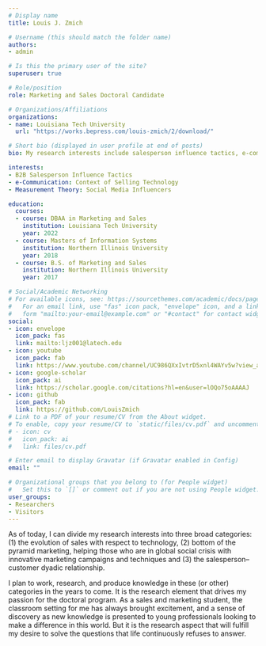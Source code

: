 ```yaml
---
# Display name
title: Louis J. Zmich

# Username (this should match the folder name)
authors:
- admin

# Is this the primary user of the site?
superuser: true

# Role/position
role: Marketing and Sales Doctoral Candidate

# Organizations/Affiliations
organizations:
- name: Louisiana Tech University
  url: "https://works.bepress.com/louis-zmich/2/download/"

# Short bio (displayed in user profile at end of posts)
bio: My research interests include salesperson influence tactics, e-communication in the context of selling technology, measurement theory, and social media influencers in the sales context.

interests:
- B2B Salesperson Influence Tactics 
- e-Communication: Context of Selling Technology
- Measurement Theory: Social Media Influencers

education:
  courses:
  - course: DBAA in Marketing and Sales
    institution: Louisiana Tech University
    year: 2022
  - course: Masters of Information Systems
    institution: Northern Illinois University
    year: 2018
  - course: B.S. of Marketing and Sales
    institution: Northern Illinois University
    year: 2017

# Social/Academic Networking
# For available icons, see: https://sourcethemes.com/academic/docs/page-builder/#icons
#   For an email link, use "fas" icon pack, "envelope" icon, and a link in the
#   form "mailto:your-email@example.com" or "#contact" for contact widget.
social:
- icon: envelope
  icon_pack: fas
  link: mailto:ljz001@latech.edu
- icon: youtube
  icon_pack: fab
  link: https://www.youtube.com/channel/UC986QXxIvtrD5xnl4WAYv5w?view_as=subscriber
- icon: google-scholar
  icon_pack: ai
  link: https://scholar.google.com/citations?hl=en&user=lOQo75oAAAAJ
- icon: github
  icon_pack: fab
  link: https://github.com/LouisZmich
# Link to a PDF of your resume/CV from the About widget.
# To enable, copy your resume/CV to `static/files/cv.pdf` and uncomment the lines below.
# - icon: cv
#   icon_pack: ai
#   link: files/cv.pdf

# Enter email to display Gravatar (if Gravatar enabled in Config)
email: ""

# Organizational groups that you belong to (for People widget)
#   Set this to `[]` or comment out if you are not using People widget.
user_groups:
- Researchers
- Visitors
---
```


As of today, I can divide my research interests into three broad categories: (1) the evolution of sales with respect to technology, (2) bottom of the pyramid marketing, helping those who are in global social crisis with innovative marketing campaigns and techniques and (3) the salesperson–customer dyadic relationship. 

I plan to work, research, and produce knowledge in these (or other) categories in the years to come.
It is the research element that drives my passion for the doctoral program. As a sales and marketing student, the classroom setting for me has always brought excitement, and a sense of discovery as new knowledge is presented to young professionals looking to make a difference in this world. But it is the research aspect that will fulfill my desire to solve the questions that life continuously refuses to answer.
